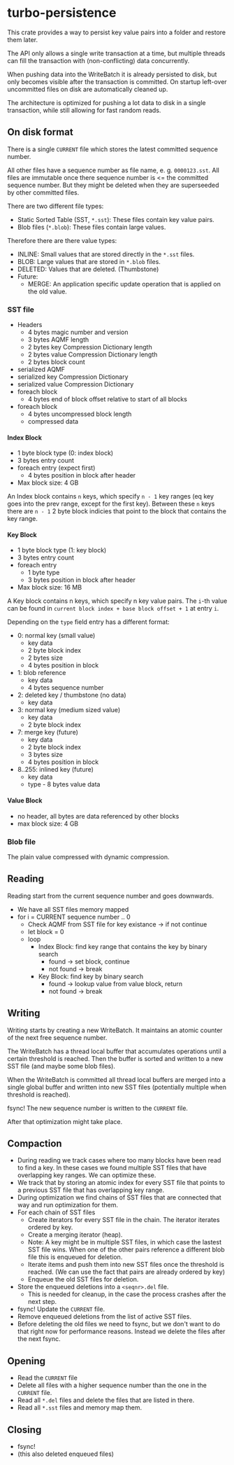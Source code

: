 # turbo-persistence

This crate provides a way to persist key value pairs into a folder and restore them later.

The API only allows a single write transaction at a time, but multiple threads can fill the transaction with (non-conflicting) data concurrently.

When pushing data into the WriteBatch it is already persisted to disk, but only becomes visible after the transaction is committed. On startup left-over uncommitted files on disk are automatically cleaned up.

The architecture is optimized for pushing a lot data to disk in a single transaction, while still allowing for fast random reads.

## On disk format

There is a single `CURRENT` file which stores the latest committed sequence number.

All other files have a sequence number as file name, e. g. `0000123.sst`. All files are immutable once there sequence number is <= the committed sequence number. But they might be deleted when they are superseeded by other committed files.

There are two different file types:

* Static Sorted Table (SST, `*.sst`): These files contain key value pairs.
* Blob files (`*.blob`): These files contain large values.

Therefore there are there value types:

* INLINE: Small values that are stored directly in the `*.sst` files.
* BLOB: Large values that are stored in `*.blob` files.
* DELETED: Values that are deleted. (Thumbstone)
* Future:
  * MERGE: An application specific update operation that is applied on the old value.

### SST file

* Headers
  * 4 bytes magic number and version
  * 3 bytes AQMF length
  * 2 bytes key Compression Dictionary length
  * 2 bytes value Compression Dictionary length
  * 2 bytes block count
* serialized AQMF
* serialized key Compression Dictionary
* serialized value Compression Dictionary
* foreach block
  * 4 bytes end of block offset relative to start of all blocks
* foreach block
  * 4 bytes uncompressed block length
  * compressed data

#### Index Block

* 1 byte block type (0: index block)
* 3 bytes entry count
* foreach entry (expect first)
  * 4 bytes position in block after header
* Max block size: 4 GB

An Index block contains `n` keys, which specify `n - 1` key ranges (eq key goes into the prev range, except for the first key). Between these `n` keys there are `n - 1` 2 byte block indicies that point to the block that contains the key range.

#### Key Block

* 1 byte block type (1: key block)
* 3 bytes entry count
* foreach entry
  * 1 byte type
  * 3 bytes position in block after header
* Max block size: 16 MB

A Key block contains n keys, which specify n key value pairs. The `i`-th value can be found in `current block index + base block offset + 1` at entry `i`.

Depending on the `type` field entry has a different format:
* 0: normal key (small value)
  * key data
  * 2 byte block index
  * 2 bytes size
  * 4 bytes position in block
* 1: blob reference
  * key data
  * 4 bytes sequence number
* 2: deleted key / thumbstone (no data)
  * key data
* 3: normal key (medium sized value)
  * key data
  * 2 byte block index
* 7: merge key (future)
  * key data
  * 2 byte block index
  * 3 bytes size
  * 4 bytes position in block
* 8..255: inlined key (future)
  * key data
  * type - 8 bytes value data

#### Value Block

* no header, all bytes are data referenced by other blocks
* max block size: 4 GB

### Blob file

The plain value compressed with dynamic compression.

## Reading

Reading start from the current sequence number and goes downwards.

* We have all SST files memory mapped
* for i = CURRENT sequence number .. 0
  * Check AQMF from SST file for key existance -> if not continue
  * let block = 0
  * loop
    * Index Block: find key range that contains the key by binary search
      * found -> set block, continue
      * not found -> break
    * Key Block: find key by binary search
      * found -> lookup value from value block, return
      * not found -> break

## Writing

Writing starts by creating a new WriteBatch. It maintains an atomic counter of the next free sequence number.

The WriteBatch has a thread local buffer that accumulates operations until a certain threshold is reached. Then the buffer is sorted and written to a new SST file (and maybe some blob files).

When the WriteBatch is committed all thread local buffers are merged into a single global buffer and written into new SST files (potentially multiple when threshold is reached).

fsync! The new sequence number is written to the `CURRENT` file.

After that optimization might take place.

## Compaction

* During reading we track cases where too many blocks have been read to find a key. In these cases we found multiple SST files that have overlapping key ranges. We can optimize these.
* We track that by storing an atomic index for every SST file that points to a previous SST file that has overlapping key range.
* During optimization we find chains of SST files that are connected that way and run optimization for them.
* For each chain of SST files
  * Create iterators for every SST file in the chain. The iterator iterates ordered by key.
  * Create a merging iterator (heap).
  * Note: A key might be in multiple SST files, in which case the lastest SST file wins. When one of the other pairs reference a different blob file this is enqueued for deletion.
  * Iterate items and push them into new SST files once the threshold is reached. (We can use the fact that pairs are already ordered by key)
  * Enqueue the old SST files for deletion.
* Store the enqueued deletions into a `<seqnr>.del` file.
  * This is needed for cleanup, in the case the process crashes after the next step.
* fsync! Update the `CURRENT` file.
* Remove enqueued deletions from the list of active SST files.
* Before deleting the old files we need to fsync, but we don't want to do that right now for performance reasons. Instead we delete the files after the next fsync.

## Opening

* Read the `CURRENT` file
* Delete all files with a higher sequence number than the one in the `CURRENT` file.
* Read all `*.del` files and delete the files that are listed in there.
* Read all `*.sst` files and memory map them.

## Closing

* fsync!
* (this also deleted enqueued files)


